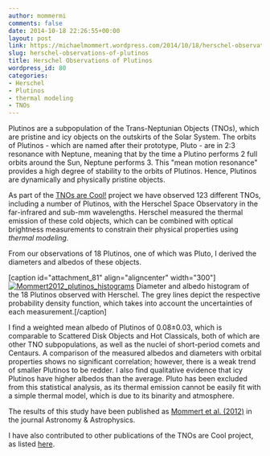 ```yaml
---
author: mommermi
comments: false
date: 2014-10-18 22:26:55+00:00
layout: post
link: https://michaelmommert.wordpress.com/2014/10/18/herschel-observations-of-plutinos/
slug: herschel-observations-of-plutinos
title: Herschel Observations of Plutinos
wordpress_id: 80
categories:
- Herschel
- Plutinos
- thermal modeling
- TNOs
---
```


Plutinos are a subpopulation of the Trans-Neptunian Objects (TNOs), which are pristine and icy objects on the outskirts of the Solar System. The orbits of Plutinos - which are named after their prototype, Pluto - are in 2:3 resonance with Neptune, meaning that by the time a Plutino performs 2 full orbits around the Sun, Neptune performs 3. This "mean motion resonance" provides a high degree of stability to the orbits of Plutinos. Hence, Plutinos are dynamically and physically pristine objects.

As part of the [TNOs are Cool!](http://www.mpe.mpg.de/~tmueller/tno_public/) project we have observed 123 different TNOs, including a number of Plutinos, with the Herschel Space Observatory in the far-infrared and sub-mm wavelengths. Herschel measured the thermal emission of these cold objects, which can be combined with optical brightness measurements to constrain their physical properties using _thermal modeling_.

From our observations of 18 Plutinos, one of which was Pluto, I derived the diameters and albedos of these objects.

[caption id="attachment_81" align="aligncenter" width="300"][![Mommert2012_plutinos_histograms](https://michaelmommert.files.wordpress.com/2014/11/mommert2012_plutinos_histograms.png?w=300)](https://michaelmommert.files.wordpress.com/2014/11/mommert2012_plutinos_histograms.png) Diameter and albedo histogram of the 18 Plutinos observed with Herschel. The grey lines depict the respective probability density function, which takes into account the uncertainties of each measurement.[/caption]

I find a weighted mean albedo of Plutinos of 0.08±0.03, which is comparable to Scattered Disk Objects and Hot Classicals, both of which are other TNO subpopulations, as well as the nuclei of short-period comets and Centaurs. A comparison of the measured albedos and diameters with orbital properties shows no significant correlation; however, there is a weak trend of smaller Plutinos to be redder. I also find qualitative evidence that icy Plutinos have higher albedos than the average. Pluto has been excluded from this statistical analysis, as its thermal emission cannot be easily fit with a simple thermal model, which is due to its binarity and atmosphere.

The results of this study have been published as [Mommert et al. (2012)](http://adsabs.harvard.edu/abs/2012A%26A...541A..93M) in the journal Astronomy & Astrophysics.

I have also contributed to other publications of the TNOs are Cool project, as listed [here](http://michaelmommert.wordpress.com/publications/%20).


